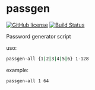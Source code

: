 # passgen

[![GitHub license](https://sinfallas.files.wordpress.com/2016/02/gpl.png)](https://github.com/xanadu-linux/passgen/blob/master/LICENSE)
[![Build Status](https://travis-ci.org/xanadu-linux/passgen.svg?branch=master)](https://travis-ci.org/xanadu-linux/passgen)

Password generator script

uso:
```bash
passgen-all {1|2|3|4|5|6} 1-128
```

example:
```bash
passgen-all 1 64
```
